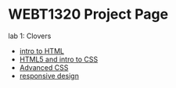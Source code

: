 # WEBT1320 Project Page

lab 1: Clovers

<ul>
    <li><a href="intro_to_html/index.html" target="_blank">intro to HTML</a></li>
    <li><a href="html5_intro_css/index.html" target="_blank">HTML5 and intro to CSS</a></li>
    <li><a href="adv_css/index.html" target="_blank">Advanced CSS</a></li>
    <li><a href="responsive/index.html" target="_blank">responsive design</a></li>
</ul>